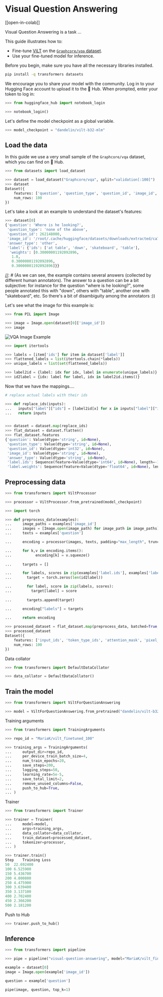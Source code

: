 <!--Copyright 2023 The HuggingFace Team. All rights reserved.

Licensed under the Apache License, Version 2.0 (the "License"); you may not use this file except in compliance with
the License. You may obtain a copy of the License at

http://www.apache.org/licenses/LICENSE-2.0

Unless required by applicable law or agreed to in writing, software distributed under the License is distributed on
an "AS IS" BASIS, WITHOUT WARRANTIES OR CONDITIONS OF ANY KIND, either express or implied. See the License for the
specific language governing permissions and limitations under the License.

⚠️ Note that this file is in Markdown but contain specific syntax for our doc-builder (similar to MDX) that may not be
rendered properly in your Markdown viewer.

-->

# Visual Question Answering

[[open-in-colab]]

[//]: # (TODO: intro) 
Visual Question Answering is a task ...

This guide illustrates how to:

- Fine-tune [ViLT](../model_doc/vilt) on the [`Graphcore/vqa` dataset](https://huggingface.co/datasets/Graphcore/vqa).
- Use your fine-tuned model for inference.

[//]: # (TODO: add the automated Tip if there are other models that support this task)

[//]: # (TODO: couple of words about ViLT)

Before you begin, make sure you have all the necessary libraries installed. 

```bash
pip install -q transformers datasets
```

We encourage you to share your model with the community. Log in to your Hugging Face account to upload it to the 🤗 Hub.
When prompted, enter your token to log in:

```py
>>> from huggingface_hub import notebook_login

>>> notebook_login()
```

Let's define the model checkpoint as a global variable.

```py
>>> model_checkpoint = "dandelin/vilt-b32-mlm"
```

## Load the data

In this guide we use a very small sample of the `Graphcore/vqa` dataset, which you can find on 🤗 Hub.

[//]: # (TODO: Explain where this dataset originally comes from? )

```python
>>> from datasets import load_dataset

>>> dataset = load_dataset("Graphcore/vqa", split="validation[:100]")
>>> dataset
Dataset({
    features: ['question', 'question_type', 'question_id', 'image_id', 'answer_type', 'label'],
    num_rows: 100
})
```

Let's take a look at an example to understand the dataset's features:

```py
>>> dataset[0]
{'question': 'Where is he looking?',
 'question_type': 'none of the above',
 'question_id': 262148000,
 'image_id': '/root/.cache/huggingface/datasets/downloads/extracted/ca733e0e000fb2d7a09fbcc94dbfe7b5a30750681d0e965f8e0a23b1c2f98c75/val2014/COCO_val2014_000000262148.jpg',
 'answer_type': 'other',
 'label': {'ids': ['at table', 'down', 'skateboard', 'table'],
  'weights': [0.30000001192092896,
   1.0,
   0.30000001192092896,
   0.30000001192092896]}}
```

[//]: # (TODO: explain the features. different answers, and weights)
[//]: # (As we can see, the example contains several answers (collected by different human annotators). The answer to a question can be a bit subjective: for instance for the question "where is he looking?", some people annotated this with "down", others with "table", another one with "skateboard", etc. So there's a bit of disambiguity among the annotators :))

Let's see what the image for this example is: 

```python
>>> from PIL import Image

>>> image = Image.open(dataset[0]['image_id'])
>>> image
```

[//]: # (TODO: add the image)

<div class="flex justify-center">
     <img src="" alt="VQA Image Example"/>
</div>

[//]: # (TODO: create label to id mapping)

```py
>>> import itertools

>>> labels = [item['ids'] for item in dataset['label']]
>>> flattened_labels = list(itertools.chain(*labels))
>>> unique_labels = list(set(flattened_labels))

>>> label2id = {label: idx for idx, label in enumerate(unique_labels)}
>>> id2label = {idx: label for label, idx in label2id.items()} 
```

Now that we have the mappings....

```python
# replace actual labels with their ids

>>> def replace_ids(inputs):
...   inputs["label"]["ids"] = [label2id[x] for x in inputs["label"]["ids"]]
...   return inputs


>>> dataset = dataset.map(replace_ids)
>>> flat_dataset = dataset.flatten()
>>> flat_dataset.features
{'question': Value(dtype='string', id=None),
 'question_type': Value(dtype='string', id=None),
 'question_id': Value(dtype='int32', id=None),
 'image_id': Value(dtype='string', id=None),
 'answer_type': Value(dtype='string', id=None),
 'label.ids': Sequence(feature=Value(dtype='int64', id=None), length=-1, id=None),
 'label.weights': Sequence(feature=Value(dtype='float64', id=None), length=-1, id=None)}
```

## Preprocessing data

```py 
>>> from transformers import ViltProcessor

>>> processor = ViltProcessor.from_pretrained(model_checkpoint)
```

```py
>>> import torch

>>> def preprocess_data(examples):
...     image_paths = examples['image_id']
...     images = [Image.open(image_path) for image_path in image_paths]
...     texts = examples['question']    

...     encoding = processor(images, texts, padding="max_length", truncation=True, return_tensors="pt")

...     for k,v in encoding.items():
...           encoding[k] = v.squeeze()
    
...     targets = []

...     for labels, scores in zip(examples['label.ids'], examples['label.weights']):
...       target = torch.zeros(len(id2label))

...       for label, score in zip(labels, scores):
...         target[label] = score
      
...       targets.append(target)

...     encoding["labels"] = targets
    
...     return encoding

>>> processed_dataset = flat_dataset.map(preprocess_data, batched=True, remove_columns=['question','question_type', 'question_id', 'image_id', 'answer_type', 'label.ids', 'label.weights'])
>>> processed_dataset
Dataset({
    features: ['input_ids', 'token_type_ids', 'attention_mask', 'pixel_values', 'pixel_mask', 'labels'],
    num_rows: 100
})
```

Data collator 

```py
>>> from transformers import DefaultDataCollator

>>> data_collator = DefaultDataCollator()
```

## Train the model

```py
>>> from transformers import ViltForQuestionAnswering

>>> model = ViltForQuestionAnswering.from_pretrained("dandelin/vilt-b32-mlm", num_labels=len(id2label), id2label=id2label, label2id=label2id)
```

Training arguments

```py
>>> from transformers import TrainingArguments

>>> repo_id = "MariaK/vilt_finetuned_100"

>>> training_args = TrainingArguments(
...     output_dir=repo_id,
...     per_device_train_batch_size=4,
...     num_train_epochs=20,
...     save_steps=200,
...     logging_steps=50,
...     learning_rate=5e-5,
...     save_total_limit=2,
...     remove_unused_columns=False,
...     push_to_hub=True,
... )
```

Trainer

```py
>>> from transformers import Trainer

>>> trainer = Trainer(
...     model=model,
...     args=training_args,
...     data_collator=data_collator,
...     train_dataset=processed_dataset,
...     tokenizer=processor,
... )

>>> trainer.train() 
Step	Training Loss
50	22.692400
100	6.525900
150	5.436700
200	4.800800
250	4.475900
300	3.639400
350	3.137100
400	2.702400
450	2.366200
500	2.181200
```

Push to Hub
```py
>>> trainer.push_to_hub()
```

## Inference

```py
>>> from transformers import pipeline

>>> pipe = pipeline("visual-question-answering", model="MariaK/vilt_finetuned_100")
```

```py
example = dataset[0]
image = Image.open(example['image_id'])

question = example['question']

pipe(image, question, top_k=1)
```
